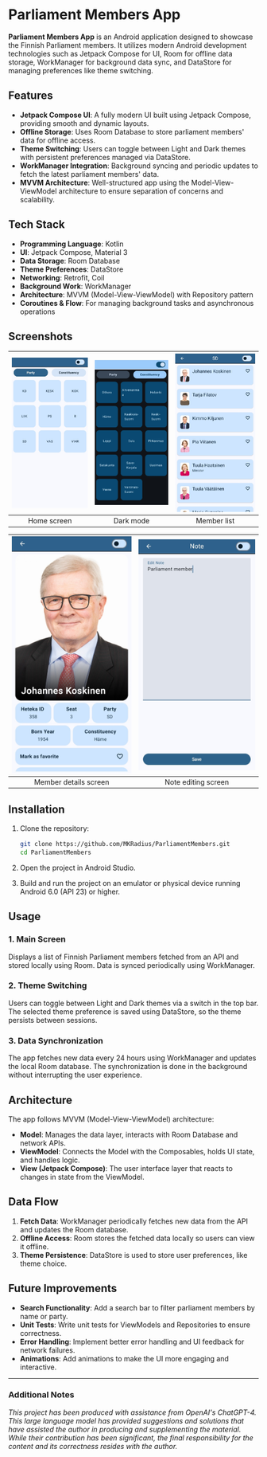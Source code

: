 # Parliament Members App

**Parliament Members App** is an Android application designed to showcase the Finnish Parliament members. It utilizes modern Android development technologies such as Jetpack Compose for UI, Room for offline data storage, WorkManager for background data sync, and DataStore for managing preferences like theme switching.

## Features

- **Jetpack Compose UI**: A fully modern UI built using Jetpack Compose, providing smooth and dynamic layouts.
- **Offline Storage**: Uses Room Database to store parliament members' data for offline access.
- **Theme Switching**: Users can toggle between Light and Dark themes with persistent preferences managed via DataStore.
- **WorkManager Integration**: Background syncing and periodic updates to fetch the latest parliament members' data.
- **MVVM Architecture**: Well-structured app using the Model-View-ViewModel architecture to ensure separation of concerns and scalability.

## Tech Stack

- **Programming Language**: Kotlin
- **UI**: Jetpack Compose, Material 3
- **Data Storage**: Room Database
- **Theme Preferences**: DataStore
- **Networking**: Retrofit, Coil
- **Background Work**: WorkManager
- **Architecture**: MVVM (Model-View-ViewModel) with Repository pattern
- **Coroutines & Flow**: For managing background tasks and asynchronous operations

## Screenshots
| ![Screenshot 1](images/screenshot_0.jpg) | ![Screenshot 2](images/screenshot_1.jpg) | ![Screenshot 3](images/screenshot_2.jpg) |
|:------------------------------------:|:------------------------------------:|:------------------------------------:|
| Home screen | Dark mode| Member list |

| ![Screenshot 4](images/screenshot_3.jpg) | ![Screenshot 5](images/screenshot_4.jpg) |
|:------------------------------------:|:------------------------------------:|
| Member details screen | Note editing screen |
  
## Installation

1. Clone the repository:

   ```bash
   git clone https://github.com/MKRadius/ParliamentMembers.git
   cd ParliamentMembers
   ```

2. Open the project in Android Studio.

3. Build and run the project on an emulator or physical device running Android 6.0 (API 23) or higher.

## Usage

### 1. Main Screen
Displays a list of Finnish Parliament members fetched from an API and stored locally using Room. Data is synced periodically using WorkManager.

### 2. Theme Switching
Users can toggle between Light and Dark themes via a switch in the top bar. The selected theme preference is saved using DataStore, so the theme persists between sessions.

### 3. Data Synchronization
The app fetches new data every 24 hours using WorkManager and updates the local Room database. The synchronization is done in the background without interrupting the user experience.

## Architecture

The app follows MVVM (Model-View-ViewModel) architecture:
- **Model**: Manages the data layer, interacts with Room Database and network APIs.
- **ViewModel**: Connects the Model with the Composables, holds UI state, and handles logic.
- **View (Jetpack Compose)**: The user interface layer that reacts to changes in state from the ViewModel.

## Data Flow

1. **Fetch Data**: WorkManager periodically fetches new data from the API and updates the Room database.
2. **Offline Access**: Room stores the fetched data locally so users can view it offline.
3. **Theme Persistence**: DataStore is used to store user preferences, like theme choice.

## Future Improvements

- **Search Functionality**: Add a search bar to filter parliament members by name or party.
- **Unit Tests**: Write unit tests for ViewModels and Repositories to ensure correctness.
- **Error Handling**: Implement better error handling and UI feedback for network failures.
- **Animations**: Add animations to make the UI more engaging and interactive.

---

### Additional Notes

_This project has been produced with assistance from OpenAI's ChatGPT-4. This large language model has provided suggestions and solutions that have assisted the author in producing and supplementing the material. While their contribution has been significant, the final responsibility for the content and its correctness resides with the author._